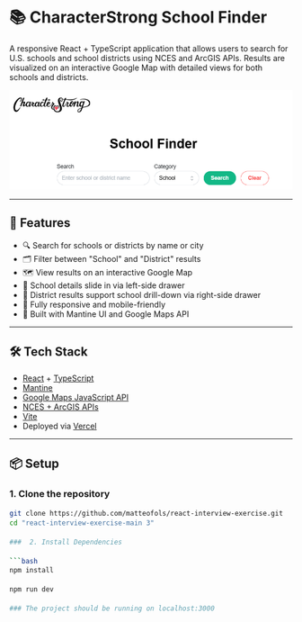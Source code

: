 # 📚 CharacterStrong School Finder

A responsive React + TypeScript application that allows users to search for U.S. schools and school districts using NCES and ArcGIS APIs. Results are visualized on an interactive Google Map with detailed views for both schools and districts.

![School Finder Screenshot](src/preview.png)

---

## 🚀 Features

- 🔍 Search for schools or districts by name or city  
- 🗂 Filter between "School" and "District" results  
- 🗺 View results on an interactive Google Map  
- 🧭 School details slide in via left-side drawer  
- 🏫 District results support school drill-down via right-side drawer  
- 📱 Fully responsive and mobile-friendly  
- 💅 Built with Mantine UI and Google Maps API  

---

## 🛠 Tech Stack

- [React](https://reactjs.org/) + [TypeScript](https://www.typescriptlang.org/)  
- [Mantine](https://mantine.dev/)  
- [Google Maps JavaScript API](https://developers.google.com/maps/documentation/javascript)  
- [NCES + ArcGIS APIs](https://data-nces.opendata.arcgis.com/)  
- [Vite](https://vitejs.dev/)  
- Deployed via [Vercel](https://character-strong-project.vercel.app/)

---

## 📦 Setup

### 1. Clone the repository

```bash
git clone https://github.com/matteofols/react-interview-exercise.git
cd "react-interview-exercise-main 3"

###  2. Install Dependencies

```bash
npm install

npm run dev

### The project should be running on localhost:3000
